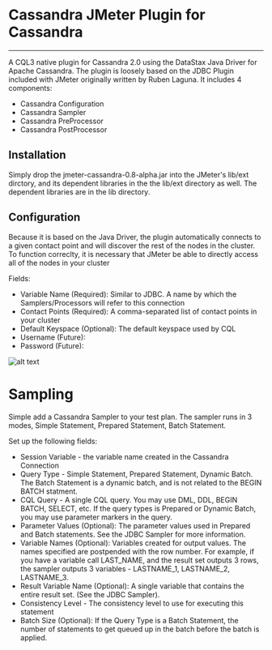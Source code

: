 # Cassandra JMeter Plugin for Cassandra

---
A CQL3 native plugin for Cassandra 2.0 using the DataStax Java Driver for Apache Cassandra. The plugin is loosely based on the JDBC Plugin included with JMeter originally written by Ruben Laguna. It includes 4 components:

- Cassandra Configuration
- Cassandra Sampler
- Cassandra PreProcessor
- Cassandra PostProcessor


## Installation

Simply drop the jmeter-cassandra-0.8-alpha.jar into the JMeter's lib/ext dirctory, and its dependent libraries in the the lib/ext directory as well. The dependent libraries are in the lib directory.

## Configuration

Because it is based on the Java Driver, the plugin automatically connects to a given contact point and will discover the rest of the nodes in the cluster.  To function correclty, it is necessary that JMeter be able to directly access all of the nodes in your cluster

Fields:
- Variable Name (Required): Similar to JDBC.  A name by which the Samplers/Processors will refer to this connection
- Contact Points (Required):  A comma-separated list of contact points in your cluster
- Default Keyspace (Optional):  The default keyspace used by CQL
- Username (Future):
- Password (Future):


![alt text](https://raw.githubusercontent.com/slowenthal/jmeter-cassandra/master/wiki/images/configScreenShot.png)

# Sampling

Simple add a Cassandra Sampler to your test plan.  The sampler runs in 3 modes, Simple Statement, Prepared Statement, Batch Statement.

Set up the following fields:

- Session Variable - the variable name created in the Cassandra Connection
- Query Type - Simple Statement, Prepared Statement, Dynamic Batch.  The Batch Statement is a dynamic batch, and is not related to the BEGIN BATCH statment.
- CQL Query - A single CQL query.  You may use DML, DDL, BEGIN BATCH, SELECT, etc.  If the query types is Prepared or Dynamic Batch, you may use parameter markers in the query.
- Parameter Values (Optional):  The parameter values used in Prepared and Batch statements. See the JDBC Sampler for more information.
- Variable Names (Optional):  Variables created for output values.  The names specified are postpended with the row number.  For example, if you have a variable call LAST_NAME, and the result set outputs 3 rows, the sampler outputs 3 variables - LASTNAME_1, LASTNAME_2, LASTNAME_3.
- Result Variable Name (Optional):  A single variable that contains the entire result set.  (See the JDBC Sampler).
- Consistency Level - The consistency level to use for executing this statement
- Batch Size (Optional): If the Query Type is a Batch Statement, the number of statements to get queued up in the batch before the batch is applied.











